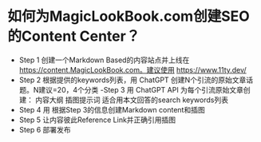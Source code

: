 # 如何为MagicLookBook.com创建SEO的Content Center？

- Step 1 创建一个Markdown Based的内容站点并上线在 https://content.MagicLookBook.com。建议使用 https://www.11ty.dev/
- Step 2 根据提供的keywords列表，用 ChatGPT 创建N个引流的原始文章话题。N建议=20，4个分类
-Step 3 用 ChatGPT API 为每个引流原始文章创建：
内容大纲
插图提示词
适合用本文回答的search keywords列表
- Step 4 用 根据Step 3的信息创建Markdown content和插图
- Step 5 让内容彼此Reference Link并正确引用插图
- Step 6 部署发布



